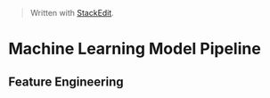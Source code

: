 > Written with [StackEdit](https://stackedit.io/).

# Machine Learning Model Pipeline
## Feature Engineering


<!--stackedit_data:
eyJoaXN0b3J5IjpbLTEzMTQyOTc4MzBdfQ==
-->